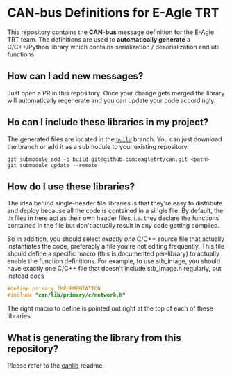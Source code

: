 # CAN-bus Definitions for E-Agle TRT

This repository contains the **CAN-bus** message definition for the E-Agle TRT team. 
The definitions are used to **automatically generate** a C/C++/Python library which
contains serialization / deserialization and util functions.

## How can I add new messages?

Just open a PR in this repository. Once your change gets merged the library will automatically
regenerate and you can update your code accordingly.

## Ho can I include these libraries in my project?

The generated files are located in the [`build`](https://github.com/eagletrt/can/tree/build) branch.
You can just download the branch or add it as a submodule to your existing repository:

```
git submodule add -b build git@github.com:eagletrt/can.git <path>
git submodule update --remote 
```

## How do I use these libraries?

The idea behind single-header file libraries is that they're easy to distribute and deploy
because all the code is contained in a single file. By default, the .h files in here act as
their own header files, i.e. they declare the functions contained in the file but don't
actually result in any code getting compiled.

So in addition, you should select _exactly one_ C/C++ source file that actually instantiates
the code, preferably a file you're not editing frequently. This file should define a
specific macro (this is documented per-library) to actually enable the function definitions.
For example, to use stb_image, you should have exactly one C/C++ file that doesn't
include stb_image.h regularly, but instead does

```c
#define primary_IMPLEMENTATION
#include "can/lib/primary/c/network.h"
```

The right macro to define is pointed out right at the top of each of these libraries.

## What is generating the library from this repository?

Please refer to the [canlib](https://github.com/eagletrt/canlib) readme.
